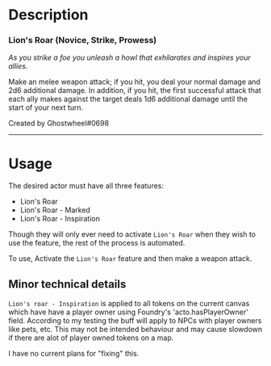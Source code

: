 
# Description

### Lion's Roar (Novice, Strike, Prowess)
    
*As you strike a foe you unleash a howl that exhilarates and inspires your allies.*

Make an melee weapon attack; if you hit, you deal your normal damage and 2d6 additional damage.
In addition, if you hit, the first successful attack that each ally makes against the target deals 1d6 additional damage until the start of your next turn.

Created by Ghostwheel#0698

---

# Usage

The desired actor must have all three features:
- Lion's Roar
- Lion's Roar - Marked
- Lion's Roar - Inspiration

Though they will only ever need to activate `Lion's Roar` when they wish to use the feature, the rest of the process is automated.

To use, Activate the `Lion's Roar` feature and then make a weapon attack.


## Minor technical details

`Lion's roar - Inspiration` is applied to all tokens on the current canvas which have have a player owner using Foundry's 'acto.hasPlayerOwner' field. According to my testing the buff will apply to NPCs with player owners like pets, etc. This may not be intended behaviour and may cause slowdown if there are alot of player owned tokens on a map. 

I have no current plans for "fixing" this. 
